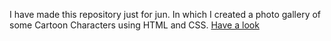 I have made this repository just for jun. In which I created a photo gallery of some Cartoon Characters using HTML and CSS.
[Have a look](file:///C:/Users/dell%20laptop/Desktop/Photo%20Gallery/Cartoon%20Characters.html)